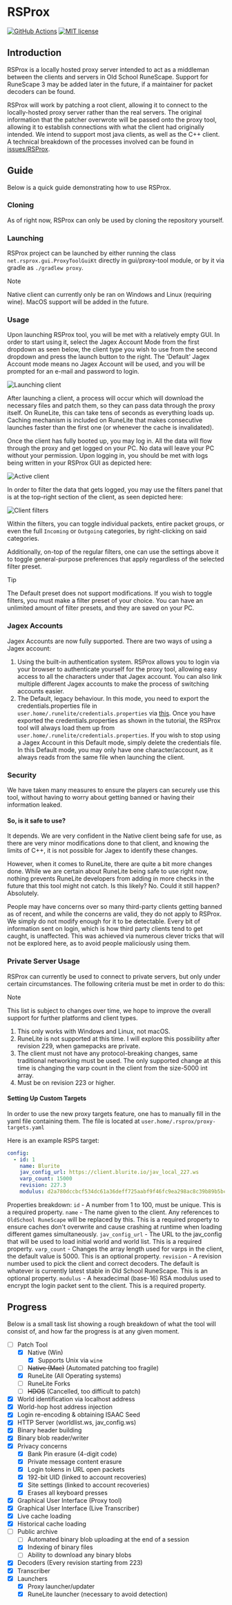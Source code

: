 # RSProx

[![GitHub Actions][actions-badge]][actions] [![MIT license][mit-badge]][mit]

## Introduction
RSProx is a locally hosted proxy server intended to act as a middleman between the clients and servers in Old School RuneScape.
Support for RuneScape 3 may be added later in the future, if a maintainer for packet decoders can be found.

RSProx will work by patching a root client, allowing it to connect to the locally-hosted proxy server rather than the real servers.
The original information that the patcher overwrote will be passed onto the proxy tool, allowing it to establish connections with
what the client had originally intended. We intend to support most java clients, as well as the C++ client.
A technical breakdown of the processes involved can be found in [issues/RSProx](https://github.com/blurite/rsprox/issues/1).

## Guide
Below is a quick guide demonstrating how to use RSProx.

### Cloning
As of right now, RSProx can only be used by cloning the repository yourself.

### Launching
RSProx project can be launched by either running the class
`net.rsprox.gui.ProxyToolGuiKt` directly in gui/proxy-tool module,
or by it via gradle as `./gradlew proxy`.

> [!NOTE]
> Native client can currently only be ran on Windows and Linux (requiring wine).
> MacOS support will be added in the future.

### Usage
Upon launching RSProx tool, you will be met with a relatively empty GUI.
In order to start using it, select the Jagex Account Mode from the first
dropdown as seen below, the client type you wish to use from the second
dropdown and press the launch button to the right.
The 'Default' Jagex Account mode means no Jagex Account will be used, and
you will be prompted for an e-mail and password to login.

![Launching client](https://media.z-kris.com/2024/10/javaw_Zdj10a5jq8.png)

After launching a client, a process will occur which will download the necessary
files and patch them, so they can pass data through the proxy itself.
On RuneLite, this can take tens of seconds as everything loads up. Caching
mechanism is included on RuneLite that makes consecutive launches faster than
the first one (or whenever the cache is invalidated).

Once the client has fully booted up, you may log in. All the data will flow
through the proxy and get logged on your PC. No data will leave your PC without
your permission.
Upon logging in, you should be met with logs being written in your RSProx GUI
as depicted here:

![Active client](https://media.z-kris.com/2024/10/javaw_WGRZzk1wtT.png)

In order to filter the data that gets logged, you may use the filters panel
that is at the top-right section of the client, as seen depicted here:

![Client filters](https://media.z-kris.com/2024/10/javaw_7ScB7aJLHn.png)

Within the filters, you can toggle individual packets, entire packet groups,
or even the full `Incoming` or `Outgoing` categories, by right-clicking on said
categories.

Additionally, on-top of the regular filters, one can use the settings above it
to toggle general-purpose preferences that apply regardless of the selected
filter preset.

> [!TIP]
> The Default preset does not support modifications. If you wish to toggle
> filters, you must make a filter preset of your choice.
> You can have an unlimited amount of filter presets, and they are saved on
> your PC.

### Jagex Accounts
Jagex Accounts are now fully supported. There are two ways of using a Jagex
account:

1. Using the built-in authentication system. RSProx allows you to login via
your browser to authenticate yourself for the proxy tool, allowing easy access
to all the characters under that Jagex account. You can also link multiple
different Jagex accounts to make the process of switching accounts easier.
2. The Default, legacy behaviour. In this mode, you need to export the
credentials.properties file in `user.home/.runelite/credentials.properties` via
[this](https://github.com/runelite/runelite/wiki/Using-Jagex-Accounts).
Once you have exported the credentials.properties as shown in the tutorial,
the RSProx tool will always load them up from `user.home/.runelite/credentials.properties`.
If you wish to stop using a Jagex Account in this Default mode,
simply delete the credentials file. In this Default mode, you may only have
one character/account, as it always reads from the same file when launching
the client.

### Security
We have taken many measures to ensure the players can securely use this tool,
without having to worry about getting banned or having their information leaked.

#### So, is it safe to use?
It depends. We are very confident in the Native client being safe for use,
as there are very minor modifications done to that client, and knowing the limits
of C++, it is not possible for Jagex to identify these changes.

However, when it comes to RuneLite, there are quite a bit more changes done.
While we are certain about RuneLite being safe to use right now, nothing prevents
RuneLite developers from adding in more checks in the future that this tool might
not catch. Is this likely? No. Could it still happen? Absolutely.

People may have concerns over so many third-party clients getting banned as of
recent, and while the concerns are valid, they do not apply to RSProx. We simply
do not modify enough for it to be detectable. Every bit of information sent on
login, which is how third party clients tend to get caught, is unaffected.
This was achieved via numerous clever tricks that will not be explored here,
as to avoid people maliciously using them.

### Private Server Usage
RSProx can currently be used to connect to private servers, but only under
certain circumstances. The following criteria must be met in order to do this:

> [!NOTE]
> This list is subject to changes over time, we hope to improve the overall
> support for further platforms and client types.

1. This only works with Windows and Linux, not macOS.
2. RuneLite is not supported at this time. I will explore this possibility
after revision 229, when gamepacks are private.
3. The client must not have any protocol-breaking changes, same traditional
networking must be used. The only supported change at this time is changing
the varp count in the client from the size-5000 int array.
4. Must be on revision 223 or higher.

#### Setting Up Custom Targets
In order to use the new proxy targets feature, one has to manually fill in the yaml file containing them.
The file is located at `user.home/.rsprox/proxy-targets.yaml`

Here is an example RSPS target:
```yaml
config:
  - id: 1
    name: Blurite
    jav_config_url: https://client.blurite.io/jav_local_227.ws
    varp_count: 15000
    revision: 227.3
    modulus: d2a780dccbcf534dc61a36deff725aabf9f46fc9ea298ac8c39b89b5bcb5d0817f8c9f59621187d448da9949aca848d0b2acae50c3122b7da53a79e6fe87ff76b675bcbf5bc18fbd2c9ed8f4cff2b7140508049eb119259af888eb9d20e8cea8a4384b06589483bcda11affd8d67756bc93a4d786494cdf7b634e3228b64116d
```

Properties breakdown:
`id` - A number from 1 to 100, must be unique. This is a required property.
`name` - The name given to the client. Any references to `OldSchool RuneScape` will be replaced by this. This is a required property to ensure caches don't overwrite and cause crashing at runtime when loading different games simultaneously.
`jav_config_url` - The URL to the jav_config that will be used to load initial world and world list. This is a required property.
`varp_count` - Changes the array length used for varps in the client, the default value is 5000. This is an optional property.
`revision` - A revision number used to pick the client and correct decoders. The default is whatever is currently latest stable in Old School RuneScape. This is an optional property.
`modulus` - A hexadecimal (base-16) RSA modulus used to encrypt the login packet sent to the client. This is a required property.


## Progress
Below is a small task list showing a rough breakdown of what the tool will consist of, and how far the progress is at any given moment.

- [ ] Patch Tool
  - [x] Native (Win)
    - [x] Supports Unix via `wine`
  - [ ] ~~Native (Mac)~~ (Automated patching too fragile)
  - [x] RuneLite (All Operating systems)
  - [ ] RuneLite Forks
  - [ ] ~~HDOS~~ (Cancelled, too difficult to patch)
- [x] World identification via localhost address
- [x] World-hop host address injection
- [x] Login re-encoding & obtaining ISAAC Seed
- [x] HTTP Server (worldlist.ws, jav_config.ws)
- [x] Binary header building
- [x] Binary blob reader/writer
- [x] Privacy concerns
  - [x] Bank Pin erasure (4-digit code)
  - [x] Private message content erasure
  - [x] Login tokens in URL open packets
  - [x] 192-bit UID (linked to account recoveries)
  - [x] Site settings (linked to account recoveries)
  - [x] Erases all keyboard presses
- [x] Graphical User Interface (Proxy tool)
- [x] Graphical User Interface (Live Transcriber)
- [x] Live cache loading
- [x] Historical cache loading
- [ ] Public archive
  - [ ] Automated binary blob uploading at the end of a session
  - [x] Indexing of binary files
  - [ ] Ability to download any binary blobs
- [x] Decoders (Every revision starting from 223)
- [x] Transcriber
- [x] Launchers
  - [x] Proxy launcher/updater
  - [x] RuneLite launcher (necessary to avoid detection)

[actions-badge]: https://github.com/blurite/rsprox/actions/workflows/proxy-gui.yml/badge.svg
[actions]: https://github.com/blurite/rsprox/actions
[mit-badge]: https://img.shields.io/badge/license-MIT-informational
[mit]: https://opensource.org/license/MIT
